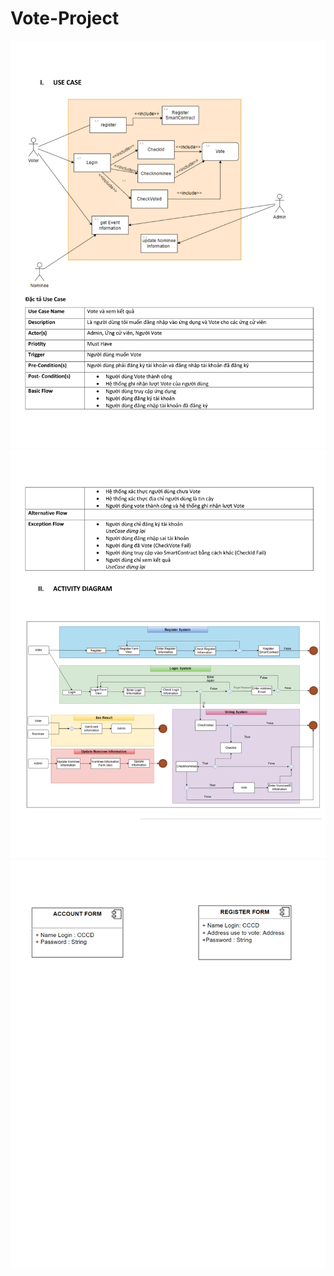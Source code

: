 # Vote-Project
![alt text](./Diagram/Diagram-1.png)
![alt text](./Diagram/Diagram-2.png)
![alt text](./Diagram/Diagram-3.png)
